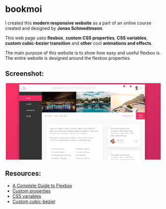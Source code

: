# bookmoi

I created this **modern responsive website** as a part of an online course created and designed by **Jonas Schmedtmann**.

This web page uses **flexbox**, **custom CSS properties**, **CSS variables**, **custom cubic-bezier transition** and **other** cool **animations and effects**.

The main purpose of this website is to show how easy and useful flexbox is.<br>
The entire website is designed around the flexbox properties.

## Screenshot:

  <p align="center">
      <img src="img/screenshot.png" width="500px" padding="10px"/>
  </p>

## Resources:

- [A Complete Guide to Flexbox](https://css-tricks.com/snippets/css/a-guide-to-flexbox/)
- [Custom properties](https://developer.mozilla.org/en-US/docs/Web/CSS/--*)
- [CSS variables](https://developer.mozilla.org/en-US/docs/Web/CSS/var)
- [Custom cubic-bezier](http://cubic-bezier.com/#.17,.67,.83,.67)
